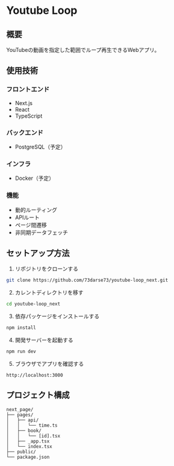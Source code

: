 # Youtube Loop

## 概要
YouTubeの動画を指定した範囲でループ再生できるWebアプリ。

## 使用技術
### フロントエンド
- Next.js
- React
- TypeScript

### バックエンド
- PostgreSQL（予定）

### インフラ
- Docker（予定）

### 機能
- 動的ルーティング
- APIルート
- ページ間遷移
- 非同期データフェッチ

## セットアップ方法

1. リポジトリをクローンする
```bash
git clone https://github.com/73darse73/youtube-loop_next.git
```

2. カレントディレクトリを移す
```bash
cd youtube-loop_next
```

3. 依存パッケージをインストールする
```bash
npm install
```

4. 開発サーバーを起動する
```bash
npm run dev
```

5. ブラウザでアプリを確認する
```
http://localhost:3000
```

## プロジェクト構成
```
next_page/
├── pages/
│   ├── api/
│   │   └── time.ts
│   ├── book/
│   │   └── [id].tsx
│   ├── _app.tsx
│   └── index.tsx
├── public/
└── package.json
```